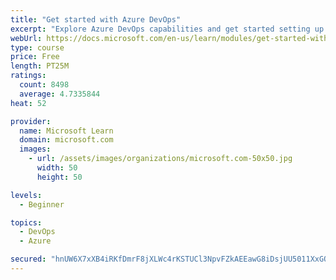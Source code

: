 ```yaml
---
title: "Get started with Azure DevOps"
excerpt: "Explore Azure DevOps capabilities and get started setting up your own organization knowing what separates elite performers from low performers."
webUrl: https://docs.microsoft.com/en-us/learn/modules/get-started-with-devops/
type: course
price: Free
length: PT25M
ratings:
  count: 8498
  average: 4.7335844
heat: 52

provider:
  name: Microsoft Learn
  domain: microsoft.com
  images:
    - url: /assets/images/organizations/microsoft.com-50x50.jpg
      width: 50
      height: 50

levels:
  - Beginner

topics:
  - DevOps
  - Azure

secured: "hnUW6X7xXB4iRKfDmrF8jXLWc4rKSTUCl3NpvFZkAEEawG8iDsjUU5011XxGOXVvNfZVeaNMW7/KCfX5955bvlVsZK9oC+lKNufBPMYnGKp3lRYo4+32UcNaqddaF2w/0glU9OzIB8j4JQTp2DYYrauAfKMpPq41+zGJrwYkUzGsZFUNlrTnpM7vuml7PBDYtgxV7nA5xF7YKx6F8dazneNNa6PyuleOmBaVoAZ7Ti7UfUfiH7TNZJ1aF+yBhk3o8TnbAPxuo/wnIKE8jYbk79ZMGd/kFvBJwq/RKejPsInNlhI+v/86BCmpy0vESmuAa80t0VxyN5oFCNtxlJy+4ZMBO1xxdsMpXZ4JqisiuCOzPJtoHx0qxPaUvBNqcP5drwTcWxYtXpwzfuFamtIgtU22SVtO4vjer37WTh9nQAg=;5TKBq2QUH6Fg+EJ4KOlK+w=="
---
```


